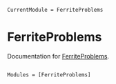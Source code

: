 ```@meta
CurrentModule = FerriteProblems
```

# FerriteProblems

Documentation for [FerriteProblems](https://github.com/KnutAM/FerriteProblems.jl).

```@index
```

```@autodocs
Modules = [FerriteProblems]
```

